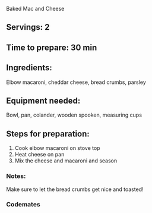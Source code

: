 Baked Mac and Cheese

## Servings: 2

## Time to prepare: 30 min

## Ingredients: 
Elbow macaroni, cheddar cheese, bread crumbs, parsley


## Equipment needed:
Bowl, pan, colander, wooden spooken, measuring cups

## Steps for preparation:
1. Cook elbow macaroni on stove top
2. Heat cheese on pan
3. Mix the cheese and macaroni and season

### Notes:
Make sure to let the bread crumbs get nice and toasted! 


### Codemates #
